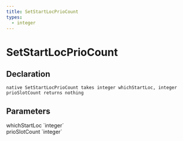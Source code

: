 ```yaml
---
title: SetStartLocPrioCount
types:
  - integer
---
```


# SetStartLocPrioCount

## Declaration

```
native SetStartLocPrioCount takes integer whichStartLoc, integer prioSlotCount returns nothing
```

## Parameters
<dl>
  <dt>whichStartLoc `integer`</dt>
  <dd></dd>

  <dt>prioSlotCount `integer`</dt>
  <dd></dd>
</dl>